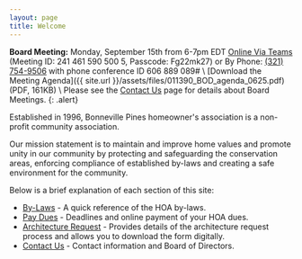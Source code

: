 ```yaml
---
layout: page
title: Welcome
---
```


**Board Meeting:** Monday, September 15th from 6-7pm EDT [Online Via Teams](https://www.google.com/url?q=https://teams.microsoft.com/l/meetup-join/19%253ameeting_MGI3MzJjZWYtMGJhNy00OGE3LWJkMmYtYzBiZWFjZjIwYjdk%2540thread.v2/0?context%3D%257b%2522Tid%2522%253a%2522a1cf3136-ea50-4354-ad39-345d96aeab4c%2522%252c%2522Oid%2522%253a%2522f0ada0c0-6bc6-494a-94e2-e93bbd59498c%2522%257d&sa=D&source=calendar&usd=2&usg=AOvVaw3RQMFKbkYLN7q_-2DCQTsC) (Meeting ID: 241 461 590 500 5, Passcode: Fg22mk27) or By Phone: <a href="tel:+13217549506,,734496237">(321) 754-9506</a> with phone conference ID 606 889 089# \\
[Download the Meeting Agenda]({{ site.url }}/assets/files/011390_BOD_agenda_0625.pdf) (PDF, 161KB) \\
Please see the [Contact Us](contact) page for details about Board Meetings.
{: .alert}

Established in 1996, Bonneville Pines homeowner's association is a non-profit community association.

Our mission statement is to maintain and improve home values and promote unity in our community by protecting and safeguarding the conservation areas, enforcing compliance of established by-laws and creating a safe environment for the community.

Below is a brief explanation of each section of this site:

* [By-Laws](bylaws) - A quick reference of the HOA by-laws.
* [Pay Dues](pay_dues) - Deadlines and online payment of your HOA dues.
* [Architecture Request](architecture_request) - Provides details of the architecture request process and allows you to download the form digitally.
* [Contact Us](contact) - Contact information and Board of Directors.

